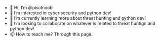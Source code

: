 - 👋 Hi, I’m @pivotnoob
- 👀 I’m interested in cyber security and python dev!
- 🌱 I’m currently learning more about threat hunting and python dev!
- 💞️ I’m looking to collaborate on whatever is related to threat huntign and python dev!
- 📫 How to reach me? Through this page.

<!---
pivotnoob/pivotnoob is a ✨ special ✨ repository because its `README.md` (this file) appears on your GitHub profile.
You can click the Preview link to take a look at your changes.
--->
